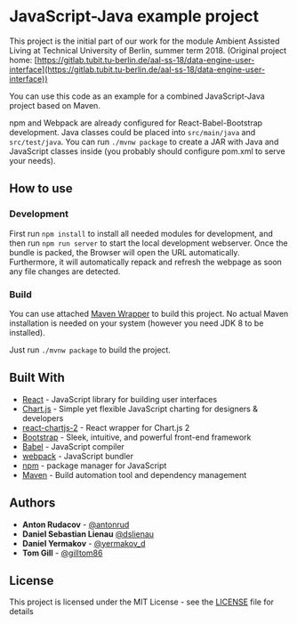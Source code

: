 # JavaScript-Java example project

This project is the initial part of our work for the module Ambient Assisted Living at Technical University of Berlin, summer term 2018. (Original project home: [https://gitlab.tubit.tu-berlin.de/aal-ss-18/data-engine-user-interface](https://gitlab.tubit.tu-berlin.de/aal-ss-18/data-engine-user-interface))
 
You can use this code as an example for a combined JavaScript-Java project based on Maven.

npm and Webpack are already configured for React-Babel-Bootstrap development.
Java classes could be placed into `src/main/java` and `src/test/java`.
You can run `./mvnw package` to create a JAR with Java and JavaScript classes inside (you probably should configure pom.xml to serve your needs).

  
## How to use

### Development
First run `npm install` to install all needed modules for development, and then run `npm run server` to start the local development webserver. Once the bundle is packed, the Browser will open the URL automatically. Furthermore, it will automatically repack and refresh the webpage as soon any file changes are detected.

### Build
You can use attached [Maven Wrapper](https://github.com/takari/maven-wrapper) to build this project. No actual Maven installation is needed on your system (however you need JDK 8 to be installed).

Just run `./mvnw package` to build the project.
 
## Built With

* [React](https://reactjs.org/) - JavaScript library for building user interfaces
* [Chart.js](https://www.chartjs.org/) - Simple yet flexible JavaScript charting for designers & developers
* [react-chartjs-2](https://github.com/jerairrest/react-chartjs-2/) - React wrapper for Chart.js 2
* [Bootstrap](https://getbootstrap.com/) - Sleek, intuitive, and powerful front-end framework
* [Babel](https://babeljs.io/) - JavaScript compiler
* [webpack](https://webpack.js.org/) - JavaScript bundler
* [npm](https://www.npmjs.com/) - package manager for JavaScript 
* [Maven](https://maven.apache.org/) - Build automation tool and dependency management


## Authors

* **Anton Rudacov** - [@antonrud](https://github.com/antonrud)
* **Daniel Sebastian Lienau** [@dslienau](https://github.com/dslienau)
* **Daniel Yermakov** - [@yermakov_d](https://gitlab.tubit.tu-berlin.de/yermakov_d)
* **Tom Gill** - [@gilltom86](https://gitlab.tubit.tu-berlin.de/gilltom86)


## License

This project is licensed under the MIT License - see the [LICENSE](LICENSE) file for details

